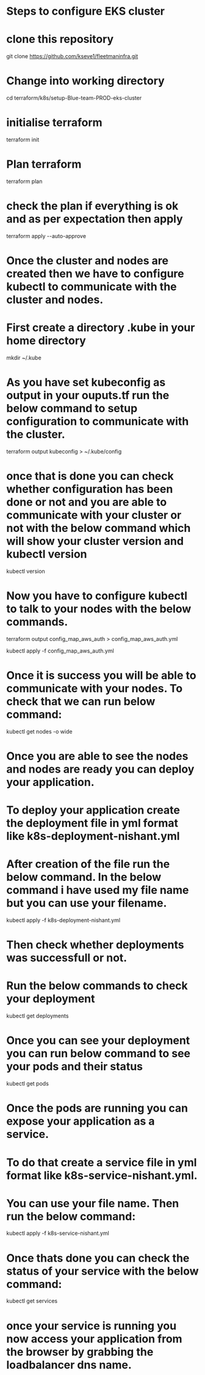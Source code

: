 # Steps to configure EKS cluster

# clone this repository
git clone https://github.com/kseve1/fleetmaninfra.git

# Change into working directory
cd  terraform/k8s/setup-Blue-team-PROD-eks-cluster

# initialise terraform
terraform init

# Plan terraform
terraform plan

# check the plan if everything is ok and as per expectation then apply
terraform apply --auto-approve

# Once the cluster and nodes are created then we have to configure kubectl to communicate with the cluster and nodes.

# First create a directory .kube in your home directory
mkdir ~/.kube

# As you have set kubeconfig as output in your ouputs.tf run the below command to setup configuration to communicate with the cluster.
terraform output kubeconfig > ~/.kube/config

# once that is done you can check whether configuration has been done or not and you are able to communicate with your cluster or not with the below command which will show your cluster version and kubectl version
kubectl version

# Now you have to configure kubectl to talk to your nodes with the below commands.
terraform output config_map_aws_auth > config_map_aws_auth.yml

kubectl apply -f config_map_aws_auth.yml

# Once it is success you will be able to communicate with your nodes. To check that we can run below command:
kubectl get nodes -o wide

# Once you are able to see the nodes and nodes are ready you can deploy your application.

# To deploy your application create the deployment file in yml format like k8s-deployment-nishant.yml
# After creation of the file run the below command. In the below command i have used my file name but you can use your filename.
kubectl apply -f k8s-deployment-nishant.yml

# Then check whether deployments was successfull or not.
# Run the below commands to check your deployment
kubectl get deployments

# Once you can see your deployment you can run below command to see your pods and their status
kubectl get pods

# Once the pods are running you can expose your application as a service.
# To do that create a service file in yml format like k8s-service-nishant.yml.
# You can use your file name. Then run the below command:
kubectl apply -f k8s-service-nishant.yml

# Once thats done you can check the status of your service with the below command:
kubectl get services

# once your service is running you now access your application from the browser by grabbing the loadbalancer dns name.

